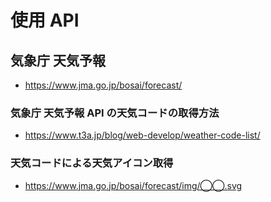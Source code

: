 # 使用 API

## 気象庁 天気予報

-   https://www.jma.go.jp/bosai/forecast/

### 気象庁 天気予報 API の天気コードの取得方法

-   https://www.t3a.jp/blog/web-develop/weather-code-list/

### 天気コードによる天気アイコン取得

-   https://www.jma.go.jp/bosai/forecast/img/◯◯.svg
